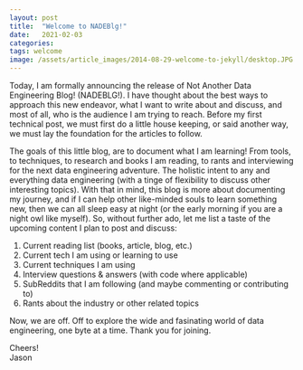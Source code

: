 ```yaml
---
layout: post
title:  "Welcome to NADEBlg!"
date:   2021-02-03 
categories:  
tags: welcome 
image: /assets/article_images/2014-08-29-welcome-to-jekyll/desktop.JPG
---
```

Today, I am formally announcing the release of Not Another Data Engineering Blog! (NADEBLG!). I have thought about the best ways to approach this new endeavor, what I want to write about and discuss, and most of all, who is the audience I am trying to reach. Before my first technical post, we must first  do a little house keeping, or said another way, we must lay the foundation for the articles to follow. 

The goals of this little blog, are to document what I am learning! From tools, to techniques, to research and books I am reading, to rants and interviewing for the next data engineering adventure. The holistic intent to any and everything data engineering (with a tinge of flexibility to discuss other interesting topics). With that in mind, this blog is more about documenting my journey, and if I can help other like-minded souls to learn something new, then we can all sleep easy at night (or the early morning if you are a night owl like myself). So, without further ado, let me list a taste of the upcoming content I plan to post and discuss: 

1. Current reading list (books, article, blog, etc.)
2. Current tech I am using or learning to use
3. Current techniques I am using
4. Interview questions & answers (with code where applicable)
5. SubReddits that I am following (and maybe commenting or contributing to)
6. Rants about the industry or other related topics

Now, we are off. Off to explore the wide and fasinating world of data engineering, one byte at a time. Thank you for joining.

Cheers!         
Jason
   

